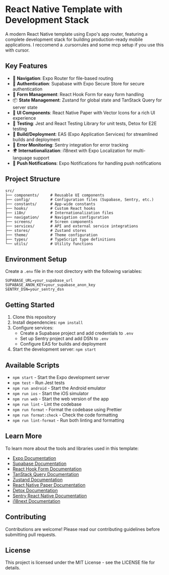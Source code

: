 # React Native Template with Development Stack

A modern React Native template using Expo's app router, featuring a complete development stack for building production-ready mobile applications. I reccomend a .cursorrules and some mcp setup if you use this with cursor. 

## Key Features

- 🚀 **Navigation**: Expo Router for file-based routing
- 🔐 **Authentication**: Supabase with Expo Secure Store for secure authentication
- 📝 **Form Management**: React Hook Form for easy form handling
- 📦 **State Management**: Zustand for global state and TanStack Query for server state
- 🎨 **UI Components**: React Native Paper with Vector Icons for a rich UI experience
- 🧪 **Testing**: Jest and React Testing Library for unit tests, Detox for E2E testing
- 🚀 **Build/Deployment**: EAS (Expo Application Services) for streamlined builds and deployment
- 🐛 **Error Monitoring**: Sentry integration for error tracking
- 🌍 **Internationalization**: i18next with Expo Localization for multi-language support
- 📱 **Push Notifications**: Expo Notifications for handling push notifications

## Project Structure

```
src/
├── components/     # Reusable UI components
├── config/         # Configuration files (Supabase, Sentry, etc.)
├── constants/      # App-wide constants
├── hooks/          # Custom React hooks
├── i18n/           # Internationalization files
├── navigation/     # Navigation configuration
├── screens/        # Screen components
├── services/       # API and external service integrations
├── stores/         # Zustand stores
├── theme/          # Theme configuration
├── types/          # TypeScript type definitions
└── utils/          # Utility functions
```

## Environment Setup

Create a `.env` file in the root directory with the following variables:

```
SUPABASE_URL=your_supabase_url
SUPABASE_ANON_KEY=your_supabase_anon_key
SENTRY_DSN=your_sentry_dsn
```

## Getting Started

1. Clone this repository
2. Install dependencies: `npm install`
3. Configure services:
   - Create a Supabase project and add credentials to `.env`
   - Set up Sentry project and add DSN to `.env`
   - Configure EAS for builds and deployment
4. Start the development server: `npm start`

## Available Scripts

- `npm start` - Start the Expo development server
- `npm test` - Run Jest tests
- `npm run android` - Start the Android emulator
- `npm run ios` - Start the iOS simulator
- `npm run web` - Start the web version of the app
- `npm run lint` - Lint the codebase
- `npm run format` - Format the codebase using Prettier
- `npm run format:check` - Check the code formatting
- `npm run lint-format` - Run both linting and formatting

## Learn More

To learn more about the tools and libraries used in this template:

- [Expo Documentation](https://docs.expo.dev/)
- [Supabase Documentation](https://supabase.com/docs)
- [React Hook Form Documentation](https://react-hook-form.com/)
- [TanStack Query Documentation](https://tanstack.com/query)
- [Zustand Documentation](https://github.com/pmndrs/zustand)
- [React Native Paper Documentation](https://callstack.github.io/react-native-paper/)
- [Detox Documentation](https://wix.github.io/Detox/)
- [Sentry React Native Documentation](https://docs.sentry.io/platforms/react-native/)
- [i18next Documentation](https://www.i18next.com/)

## Contributing

Contributions are welcome! Please read our contributing guidelines before submitting pull requests.

## License

This project is licensed under the MIT License - see the LICENSE file for details.

